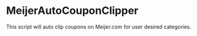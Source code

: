 # MeijerAutoCouponClipper
This script will auto clip coupons on Meijer.com for user desired categories.
